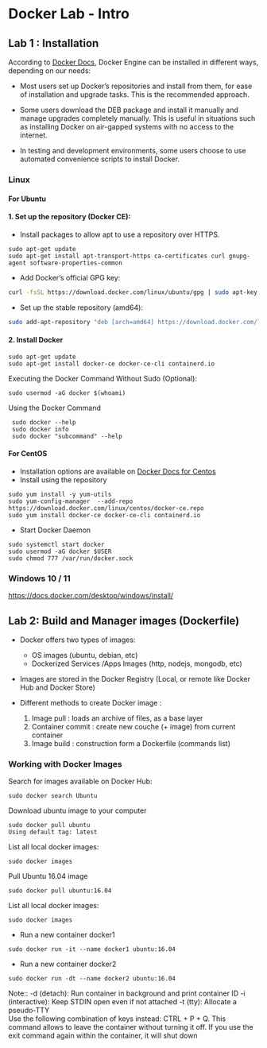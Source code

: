 # Docker Lab - Intro

##  Lab 1 : Installation

According to [Docker Docs](https://docs.docker.com/engine/install/ubuntu/), Docker Engine can be installed in different ways, depending on our needs:
-   Most users set up Docker’s repositories and install from them, for ease of installation and upgrade tasks. This is the recommended approach.

-   Some users download the DEB package and install it manually and manage upgrades completely manually. This is useful in situations such as installing Docker on air-gapped systems with no access to the internet.

-   In testing and development environments, some users choose to use automated convenience scripts to install Docker.

###  Linux 

#### For Ubuntu
#### 1. Set up the repository (Docker CE):

* Install packages to allow apt to use a repository over HTTPS.
```
sudo apt-get update
sudo apt-get install apt-transport-https ca-certificates curl gnupg-agent software-properties-common
``` 
* Add Docker’s official GPG key:

```sh
curl -fsSL https://download.docker.com/linux/ubuntu/gpg | sudo apt-key add -
```
* Set up the stable repository (amd64):
```sh
sudo add-apt-repository "deb [arch=amd64] https://download.docker.com/linux/ubuntu $(lsb_release -cs) stable"
```
#### 2. Install Docker
```
sudo apt-get update
sudo apt-get install docker-ce docker-ce-cli containerd.io
```
Executing the Docker Command Without Sudo (Optional):
```
sudo usermod -aG docker $(whoami)
```
Using the Docker Command

```
 sudo docker --help
 sudo docker info
 sudo docker "subcommand" --help
```
#### For CentOS
- Installation options are available on [Docker Docs for Centos](https://docs.docker.com/engine/install/centos/)
- Install using the repository
```
sudo yum install -y yum-utils
sudo yum-config-manager  --add-repo https://download.docker.com/linux/centos/docker-ce.repo
sudo yum install docker-ce docker-ce-cli containerd.io
```
- Start Docker Daemon
```
sudo systemctl start docker
sudo usermod -aG docker $USER
sudo chmod 777 /var/run/docker.sock
```
###  Windows 10 / 11
https://docs.docker.com/desktop/windows/install/ 

## Lab 2: Build and Manager images (Dockerfile)
- Docker offers two types of images:
    - OS images (ubuntu, debian, etc)
    - Dockerized Services /Apps Images (http, nodejs, mongodb, etc)
- Images are stored in the Docker Registry (Local, or remote like Docker Hub and Docker Store)

- Different methods to create Docker image :

    1. Image pull : loads an archive of files, as a base layer
    2. Container commit : create new couche (+ image) from current container
    3. Image build : construction form a Dockerfile (commands list)
### Working with Docker Images

Search for images available on Docker Hub:
```
sudo docker search Ubuntu
```
Download ubuntu image to your computer
```
sudo docker pull ubuntu 
Using default tag: latest
```
List all local docker images: 
```
sudo docker images
```
Pull Ubuntu 16.04 image
```
sudo docker pull ubuntu:16.04 
```
List all local docker images: 
```
sudo docker images
```
- Run a new container docker1
```
sudo docker run -it --name docker1 ubuntu:16.04 
```
- Run a new container docker2
```
sudo docker run -dt --name docker2 ubuntu:16.04 
```
Note:: -d (detach): Run container in background and print container ID 
-i (interactive): Keep STDIN open even if not attached 
-t (tty): Allocate a pseudo-TTY  
Use the following combination of keys instead: CTRL + P + Q. This command allows to leave the container without turning it off. If you use the exit command again within the container, it will shut down

